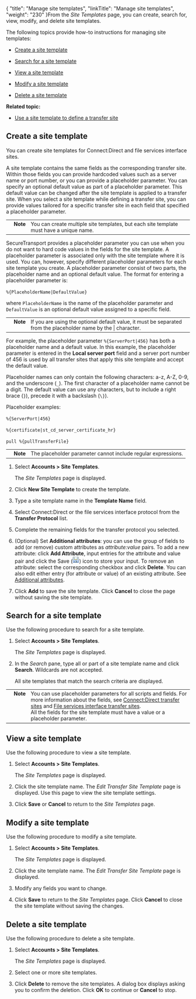{
    "title": "Manage site templates",
    "linkTitle": "Manage site templates",
    "weight": "230"
}From the *Site Templates* page, you can create, search for, view, modify, and delete site templates.



The following topics provide how-to instructions for managing site templates:



-   [Create a site template](#create)

-   [Search for a site template](#search)

-   [View a site template](#view)

-   [Modify a site template](#modify)

-   [Delete a site template](#delete)



**Related topic:**



-   [Use a site template to define a transfer site](../t_st_usesitetemplate)



## <span id="Create"></span>Create a site template



You can create site templates for Connect:Direct and file services interface sites.



A site template contains the same fields as the corresponding transfer site. Within those fields you can provide hardcoded values such as a server name or port number, or you can provide a placeholder parameter. You can specify an optional default value as part of a placeholder parameter. This default value can be changed after the site template is applied to a transfer site. When you select a site template while defining a transfer site, you can provide values tailored for a specific transfer site in each field that specified a placeholder parameter.



<table cellpadding="0" cellspacing="0">
   <col/>
   <col/>
   <col/>
      <tr>
         <td valign="top">         </td>
         <td valign="top"><span><b>Note</b></span>
         </td>
         <td data-mc-autonum="&lt;b&gt;Note&lt;/b&gt;" valign="top">You can create multiple site templates, but each site template must have a unique name.         </td>
      </tr>
</table>



SecureTransport provides a placeholder parameter you can use when you do not want to hard code values in the fields for the site template. A placeholder parameter is associated only with the site template where it is used. You can, however, specify different placeholder parameters for each site template you create. A placeholder parameter consist of two parts, the placeholder name and an optional default value. The format for entering a placeholder parameter is:



`%{PlaceholderName|DefaultValue}`



where `PlaceholderName` is the name of the placeholder parameter and `DefaultValue` is an optional default value assigned to a specific field.



<table cellpadding="0" cellspacing="0">
   <col/>
   <col/>
   <col/>
      <tr>
         <td valign="top">         </td>
         <td valign="top"><span><b>Note</b></span>
         </td>
         <td data-mc-autonum="&lt;b&gt;Note&lt;/b&gt;" valign="top">If you are using the optional default value, it must be separated from the placeholder name by the | character.         </td>
      </tr>
</table>



For example, the placeholder parameter `%{ServerPort|456}` has both a placeholder name and a default value. In this example, the placeholder parameter is entered in the **Local server port** field and a server port number of 456 is used by all transfer sites that apply this site template and accept the default value.



Placeholder names can only contain the following characters: a-z, A-Z, 0-9, and the underscore (`_`). The first character of a placeholder name cannot be a digit. The default value can use any characters, but to include a right brace (`}`), precede it with a backslash (`\}`).



Placeholder examples:



`%{ServerPort|456}`



`%{certificate|st_cd_server_certificate_hr}`



`pull %{pullTransferFile}`



<table cellpadding="0" cellspacing="0">
   <col/>
   <col/>
   <col/>
      <tr>
         <td valign="top">         </td>
         <td valign="top"><span><b>Note</b></span>
         </td>
         <td data-mc-autonum="&lt;b&gt;Note&lt;/b&gt;" valign="top">The placeholder parameter cannot include regular expressions.         </td>
      </tr>
</table>



1.  Select **Accounts > Site Templates**.  

    The *Site Templates* page is displayed.

2.  Click **New Site Template** to create the template.

3.  Type a site template name in the **Template Name** field.

4.  Select Connect:Direct or the file services interface protocol from the **Transfer Protocol** list.

5.  Complete the remaining fields for the transfer protocol you selected.

6.  (Optional) Set **Additional attributes**: you can use the group of fields to add (or remove) custom attributes as *attribute:value* pairs. To add a new attribute: click **Add Attribute**, input entries for the attribute and value pair and click the Save (![](SaveIcon.png)) icon to store your input. To remove an attribute: select the corresponding checkbox and click **Delete**. You can also edit either entry (for attribute or value) of an existing attribute. See [Additional attributes](../../../c_st_setup/t_st_mailtemplates/c_st_mail_template_commands_variables).

7.  Click **Add** to save the site template. Click **Cancel** to close the page without saving the site template.



## <span id="Search"></span>Search for a site template



Use the following procedure to search for a site template.



1.  Select **Accounts > Site Templates**.  

    The *Site Templates* page is displayed.

2.  In the *Search* pane, type all or part of a site template name and click **Search**. Wildcards are not accepted.  

    All site templates that match the search criteria are displayed.



<table cellpadding="0" cellspacing="0">
   <col/>
   <col/>
   <col/>
      <tr>
         <td valign="top">         </td>
         <td valign="top"><span><b>Note</b></span>
         </td>
         <td data-mc-autonum="&lt;b&gt;Note&lt;/b&gt;" valign="top">You can use placeholder parameters for all scripts and fields. For more information about the fields, see <a href="../../../accounts/transfersites/r_st_connectdirecttransfersites" xrefformat="{paratext}">Connect:Direct transfer sites</a> and <a href="../../../accounts/transfersites/r_st_fileservicesinterfaceprotocoltransfersites" xrefformat="{paratext}">File services interface transfer sites</a>.<br>All the fields for the site template must have a value or a placeholder parameter.</br>         </td>
      </tr>
</table>



## <span id="View"></span>View a site template



Use the following procedure to view a site template.



1.  Select **Accounts > Site Templates**.  

    The *Site Templates* page is displayed.

2.  Click the site template name. The *Edit Transfer Site Template* page is displayed. Use this page to view the site template settings.

3.  Click **Save** or **Cancel** to return to the *Site Templates* page.



## <span id="Modify"></span>Modify a site template



Use the following procedure to modify a site template.



1.  Select **Accounts > Site Templates**.  

    The *Site Templates* page is displayed.

2.  Click the site template name. The *Edit Transfer Site Template* page is displayed.

3.  Modify any fields you want to change.

4.  Click **Save** to return to the *Site Templates* page. Click **Cancel** to close the site template without saving the changes.



## <span id="Delete"></span>Delete a site template



Use the following procedure to delete a site template.



1.  Select **Accounts > Site Templates**.  

    The *Site Templates* page is displayed.

2.  Select one or more site templates.

3.  Click **Delete** to remove the site templates. A dialog box displays asking you to confirm the deletion. Click **OK** to continue or **Cancel** to stop.

